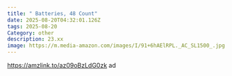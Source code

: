 ```yaml
---
title: " Batteries, 48 Count"
date: 2025-08-20T04:32:01.126Z
tags: 2025-08-20
Category: other
description: 23.xx
image: https://m.media-amazon.com/images/I/91+6hAElRPL._AC_SL1500_.jpg
---
```

https://amzlink.to/az09oBzLdG0zk ad